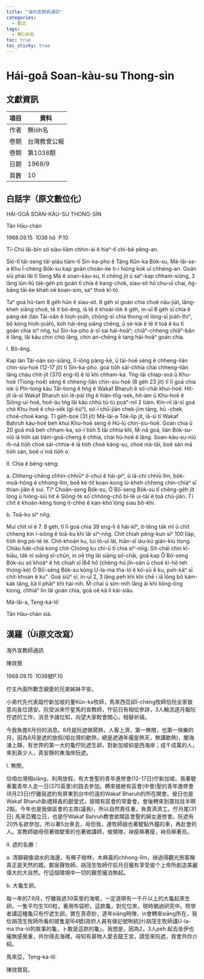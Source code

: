 ```yaml
---
title: "海外宣教師通訊"
categories:
  - 散文
tags:
  - 無lo̍h名
toc: true
toc_sticky: true
---
```


# Hái-goā Soan-kàu-su Thong-sìn

## 文獻資訊

| 項目 | 資料 |
|---|---|
| 作者 | 無lo̍h名 |
| 卷期 | 台灣教會公報 |
| 卷期 | 第1038期 |
| 日期 | 1968/9 |
| 頁數 | 10 |

## 白話字（原文數位化）

HÁI-GOĀ SOÀN-KÀU-SU THONG-SÌN

Tân Hāu-chàn

1968.09.15  1038 hō  P.10

Tī-Chú lāi-bīn só͘ siàu-liām chhin-ài ê hiaⁿ-tī chí-bē pêng-an.

Sió-tī tāi-seng tāi-piáu tiàm-tī Sin-ka-pho ê Táng Kûn-ka Bo̍k-su, Má-lâi-se-a Khu Í-chèng Bo̍k-su kap goán choân-ke tì-ì hiòng kok uī chhéng-an. Goán siū phài lâi tī Seng Má ê soan-kàu-su, tī chêng ji̍t ū saⁿ-kap chham-siông, 3 lâng lûn-liû ta̍k-ge̍h pò goán tī chia ê kang-chok, siau-sit hō͘ chu-uī chai, ǹg-bāng tāi-ke khah oē koan-sim, saⁿ thoè kî-tó.

Taⁿ goá hū-tam 8 ge̍h hūn ê siau-sit. 8 ge̍h sī goán chia choè nāu-jia̍t, lâng-kheh siāng choē, tē it bô-êng, iā tē it khoài-lo̍k ê ge̍h, in-uī 8 ge̍h sī chia ê pàng-kè (lán Tâi-oân ê hioh-joa̍h, chóng-sī chia thong-nî lóng-sī joa̍h-thiⁿ, bô kóng hioh-joa̍h), koh hái-éng siāng chēng, ū sè-kài ê tē it toā ê ku tī goán chia siⁿ nn̄g, tuì Sin-ka-pho á-sī sai hái-hoāⁿ; chiâⁿ-chheng chiâⁿ-bān ê lâng, lâi kàu chin chió lâng, chin an-chēng ē tang hái-hoāⁿ goán chia.

I. Bô-êng.

Kap lán Tâi-oân sio-siāng, lī-iōng pàng-kè, ū tāi-hoē sèng ê chheng-liân chìn-siu-hoē (12-17 ji̍t) tī Sin-ka-pho. goá tio̍h sái-chhia chài chheng-liân lâng cháu chi̍t-ji̍t (370 eng-lí) ê lō͘ khì chham-ka. Tńg-lâi chiap-soà ū Khu-hoē (Tiong-hoē) sèng ê chheng-liân chìn-siu-hoē (8 ge̍h 23 ji̍t) tī lī goá chia iok ū Pîn-tong kàu Tâi-tiong ê hn̄g ê Wakaf Bharuh ê só͘-chāi khui-hoē. Hit-ji̍t iā-sī Wakaf Bharuh sin lé-pài tn̂g ê hiàn-tn̂g-sek, hit-àm ū Khu-hoē ê Siông-uí-hoē, hoē-āu tńg lâi kàu chhù tú-tú poàⁿ-mî 2 tiám. Kin-nî iā-sī goá chò Khu-hoē ê chú-se̍k (gī-tiúⁿ), só͘-í chū-jiân chek-jīm tāng, hū -chek choē-choē kang. Tī ge̍h-boé (31 ji̍t) Má-lâi-a To̍k-li̍p ji̍t, iā-sī tī Wakaf Bahruh kàu-hoē beh khui Khu-hoē sèng ê Hū-lú chìn-siu-hoē. Goán chia ū 20 goā miâ beh chham-ka, só͘-í tio̍h 5 tâi chhia khì, M̄-nā goá, liân Bo̍k-su-niû iā tio̍h sái tiám-goā-cheng ê chhia, chài hù-hoē ê lâng. Soan-kàu-su-niû m̄-nā tio̍h choè sái-chhia-ê iā tio̍h choè káng-su, choè niá-tāi, boē sán mā tio̍h sán, boē o͘ mā tio̍h o͘.

II. Chia ê bêng-sèng:

a. Chheng-chēng chhin-chhiūⁿ ô͘-chuí ê hái-piⁿ, ū iâ-chí chhiū lîm, bo̍k-moâ-hông ê chhong-lîm, boē kè-tit koan-kong lú-kheh chheng chin-chiàⁿ sī thian-jiân ê suí. Tīⁿ Choân-seng Bo̍k-su, Ô͘ Bō͘-seng Bo̍k-su tī chêng-ge̍h ji̍t lóng ū hióng-siū hit ê Siōng-tè só͘ chhòng-chō bí-lē uí-tāi ê toā chū-jiân. Tī chit ê khoân-kéng tiong it-chhè ê kan-khó͘ lóng siau bô-khí.

b. Toā-ku siⁿ nn̄g.

Muí chi̍t nî ê 7. 9 ge̍h, tī lī goá chia 39 eng-lí ê hái-kîⁿ, it-tēng ta̍k mî ū chi̍t chheng kin í-siōng ê toā-ku khí lâi siⁿ-nn̄g. Chi̍t chiah pêng-kun siⁿ 100 lia̍p, tio̍h ēng pò͘-tē té. Chit-khoán ku, tuì tò-uī lâi, hiān-sî iáu-kú gián-kiù tiong. Chiàu ha̍k-chiá kóng chit-Chióng ku chí-ū tī chia siⁿ-nn̄g. Si̍t-chāi chin kî-biāu, ta̍k nî siāng sî-chūn, in oē tńg lâi siāng só͘-chāi, goá kap Ô͘ Bō͘-seng Bo̍k-su só͘ khoàⁿ ê hit chiah sī Í64 hō (chèng-hú jîn-oân ū choè kì-hō teh thóng-kè) Ô͘ Bō͘-sêng Bo̍k-su kóng U-la-ma tha-ló͘ ê kò͘-sū ê ku, poh-káⁿ sī chit-khoán ê ku". Goá siūⁿ sī, in-uī 2, 3 lâng peh khí khì chē i iā lóng bô kám-kak tāng, kā lí phāiⁿ khì hái-nih. M̄-chai ū sím-mi̍h lâng ài khì liông-ông kiong, chhiáⁿ lín lâi goán chia, goá oē kā lí kài-siāu.

Má-lâi-a, Teng-ka-lô͘

Tân Hāu-chàn siá.

## 漢羅（Ùi原文改寫）

海外宣教師通訊

陳效贊

1968.09.15  1038號P.10

佇主內面所數念親愛的兄弟姊妹平安。

小弟代先代表踮佇新加坡的董Kûn-ka牧師，馬來西亞邱Í-chèng牧師佮阮全家致意向各位請安。阮受派來佇星馬的宣教師，佇前日有相佮參詳，3人輪流逐月報阮佇遮的工作，消息予諸位知，向望大家較會關心，相替祈禱。

今我負擔8月份的消息。8月是阮遮做鬧熱，人客上濟，第一無閒，也第一快樂的月，因為8月是遮的放假(咱台灣的歇熱，總是遮通年攏是熱天，無講歇熱)，閣海湧上靜，有世界的第一大的龜佇阮遮生卵，對新加坡抑是西海岸；成千成萬的人，來到真少人，真安靜的東海岸阮遮。

I. 無閒。

佮咱台灣相siāng，利用放假，有大會聖的青年進修會(12-17日)佇新加坡。我著駛車載青年人走一日(370英里)的路去參加。轉來接紲有區會(中會)聖的青年進修會(8月23日)佇離我遮約有屏東到台中的遠的Wakaf Bharuh的所在開會。彼日也是Wakaf Bharuh新禮拜長的獻堂式，彼暗有區會的常委會，會後轉來到厝拄拄半暝2點。今年也是我做區會的主席(議長)，所以自然責任重，負責濟濟工。佇月尾(31日) 馬來亞獨立日，也是佇Wakaf Bahruh教會欲開區會聖的婦女進修會。阮遮有20外名欲參加，所以著5台車去，毋但我，連牧師娘也著駛點外鐘的車，再赴會的人。宣教師娘毋但著做駛車的也著做講師，做領隊，袂瘦嘛著瘦，袂烏嘛著烏。

II. 遮的名勝：

a. 清靜親像湖水的海邊，有椰子樹林，木麻黃的chhong-lîm，袂過得觀光旅客稱真正是天然的媠。鄭泉聲牧師，胡茂生牧師佇前月日攏有享受彼个上帝所創造美麗偉大的大自然。佇這個環境中一切的艱苦攏消無起。

b. 大龜生卵。

每一年的7.9月，佇離我遮39英里的海墘，一定逐暝有一千斤以上的大龜起來生卵。一隻平均生100粒，著用布袋貯。這款龜，對佗位來，現時猶過研究中。照學者講這種龜只有佇遮生卵。實在真奇妙，逐年siāng時陣，in會轉來siāng所在，我佮胡茂生牧師所看的彼隻是Í64號(政府人員有做記號咧統計)胡茂生牧師講U-la-ma tha-ló͘的故事的龜，卜敢是這款的龜」。我想是，因為2，3人peh 起去坐伊也攏無感覺重，共你揹去海裡。毋知有甚物人愛去龍王宮，請恁來阮遮，我會共你介紹。

馬來亞，Teng-ka-lô͘

陳效贊寫。
